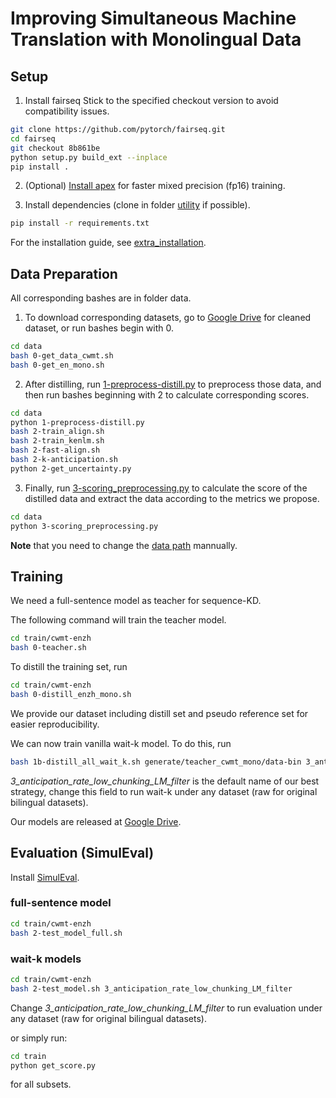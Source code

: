 # Improving Simultaneous Machine Translation with Monolingual Data

## Setup

1. Install fairseq
Stick to the specified checkout version to avoid compatibility issues.

```bash
git clone https://github.com/pytorch/fairseq.git
cd fairseq
git checkout 8b861be
python setup.py build_ext --inplace
pip install .
```

2. (Optional) [Install apex](docs/apex_installation.md) for faster mixed precision (fp16) training.

3. Install dependencies (clone in folder [utility](utility/README.md) if possible).

```bash
pip install -r requirements.txt
```

For the installation guide, see [extra_installation](extra_installation.md).

## Data Preparation

All corresponding bashes are in folder data.

1. To download corresponding datasets, go to [Google Drive](https://drive.google.com/drive/folders/1HbzxBD0klgX-EugVGB36CFVdObJJ5Uk7?usp=sharing) for cleaned dataset, or run bashes begin with 0.

```bash
cd data
bash 0-get_data_cwmt.sh
bash 0-get_en_mono.sh
```

2. After distilling, run [1-preprocess-distill.py](data/1-preprocess-distill.py) to preprocess those data, and then run bashes beginning with 2 to calculate corresponding scores.

```bash
cd data
python 1-preprocess-distill.py
bash 2-train_align.sh
bash 2-train_kenlm.sh
bash 2-fast-align.sh
bash 2-k-anticipation.sh
python 2-get_uncertainty.py
```

3. Finally, run [3-scoring_preprocessing.py](data/3-scoring_preprocessing.py) to calculate the score of the distilled data and extract the data according to the metrics we propose.

```bash
cd data
python 3-scoring_preprocessing.py
```

**Note** that you need to change the [data path](data\data_path.sh) mannually.

## Training

We need a full-sentence model as teacher for sequence-KD.

The following command will train the teacher model.

```bash
cd train/cwmt-enzh
bash 0-teacher.sh
```

To distill the training set, run

```bash
cd train/cwmt-enzh
bash 0-distill_enzh_mono.sh
```

We provide our dataset including distill set and pseudo reference set for easier reproducibility.

We can now train vanilla wait-k model. To do this, run

```bash
bash 1b-distill_all_wait_k.sh generate/teacher_cwmt_mono/data-bin 3_anticipation_rate_low_chunking_LM_filter
```

*3_anticipation_rate_low_chunking_LM_filter* is the default name of our best strategy, change this field to run wait-k under any dataset (raw for original bilingual datasets).

Our models are released at [Google Drive](https://drive.google.com/drive/folders/19aPnAPvT75KmlLA2Y0VipNJVF3cf3CaP?usp=sharing).

## Evaluation (SimulEval)

Install [SimulEval](docs/extra_installation.md).

### full-sentence model

```bash
cd train/cwmt-enzh
bash 2-test_model_full.sh
```

### wait-k models

```bash
cd train/cwmt-enzh
bash 2-test_model.sh 3_anticipation_rate_low_chunking_LM_filter
```

Change *3_anticipation_rate_low_chunking_LM_filter* to run evaluation under any dataset (raw for original bilingual datasets).

or simply run:

```bash
cd train
python get_score.py
```

for all subsets.
